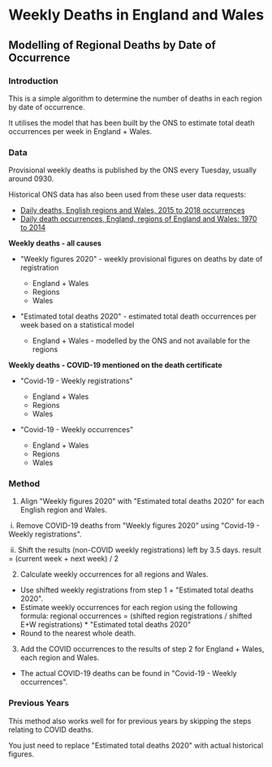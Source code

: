# Weekly Deaths in England and Wales

## Modelling of Regional Deaths by Date of Occurrence

### Introduction

This is a simple algorithm to determine the number of deaths in each region by date of occurrence.

It utilises the model that has been built by the ONS to estimate total death occurrences per week in England + Wales.



### Data

Provisional weekly deaths is published by the ONS every Tuesday, usually around 0930.

Historical ONS data has also been used from these user data requests:

- [Daily deaths, English regions and Wales, 2015 to 2018 occurrences](https://www.ons.gov.uk/redir/eyJhbGciOiJIUzI1NiJ9.eyJpbmRleCI6MSwicGFnZVNpemUiOjEwLCJ0ZXJtIjoiZGFpbHkiLCJwYWdlIjoxLCJ1cmkiOiIvcGVvcGxlcG9wdWxhdGlvbmFuZGNvbW11bml0eS9iaXJ0aHNkZWF0aHNhbmRtYXJyaWFnZXMvZGVhdGhzL2FkaG9jcy8xMTE4OWRhaWx5ZGVhdGhzZW5nbGlzaHJlZ2lvbnNhbmR3YWxlczIwMTV0bzIwMThvY2N1cnJlbmNlcyIsImxpc3RUeXBlIjoiZGF0YWxpc3QifQ.WuOkTV2mLtBVk33j2Saqpat_nrZdcPBbBVb7Gpr5sNI)
- [Daily death occurrences, England, regions of England and Wales: 1970 to 2014](https://www.ons.gov.uk/redir/eyJhbGciOiJIUzI1NiJ9.eyJpbmRleCI6OSwicGFnZVNpemUiOjEwLCJ0ZXJtIjoiZGFpbHkiLCJwYWdlIjoxLCJ1cmkiOiIvcGVvcGxlcG9wdWxhdGlvbmFuZGNvbW11bml0eS9iaXJ0aHNkZWF0aHNhbmRtYXJyaWFnZXMvZGVhdGhzL2FkaG9jcy8wMDU0NTlkYWlseWRlYXRob2NjdXJyZW5jZXNlbmdsYW5kcmVnaW9uc29mZW5nbGFuZGFuZHdhbGVzMTk3MHRvMjAxNCIsImxpc3RUeXBlIjoiZGF0YWxpc3QifQ.mnWlZXFTzvCGAhOBsIiSTCGM6GReevX6Sz5wVnmafSk)



**Weekly deaths - all causes**

- "Weekly figures 2020" - weekly provisional figures on deaths by date of registration

  - England + Wales
  - Regions
  - Wales

- "Estimated total deaths 2020" - estimated total death occurrences per week based on a statistical model

  - England + Wales - modelled by the ONS and not available for the regions



**Weekly deaths - COVID-19 mentioned on the death certificate**

- "Covid-19 - Weekly registrations"

  - England + Wales
  - Regions
  - Wales

- "Covid-19 - Weekly occurrences"

  - England + Wales
  - Regions
  - Wales

  

### Method

1) Align "Weekly figures 2020" with "Estimated total deaths 2020" for each English region and Wales.

​	i. Remove COVID-19 deaths from "Weekly figures 2020" using "Covid-19 - Weekly registrations".

​	ii. Shift the results (non-COVID weekly registrations) left by 3.5 days. result = (current week + next week) / 2

2) Calculate weekly occurrences for all regions and Wales.

 - Use shifted weekly registrations from step 1 + "Estimated total deaths 2020".
 - Estimate weekly occurrences for each region using the following formula:
   regional occurrences = (shifted region registrations / shifted E+W registrations) * "Estimated total deaths 2020"
 - Round to the nearest whole death.

3) Add the COVID occurrences to the results of step 2 for England + Wales, each region and Wales.

- The actual COVID-19 deaths can be found in "Covid-19 - Weekly occurrences".



### Previous Years

This method also works well for for previous years by skipping the steps relating to COVID deaths.

You just need to replace "Estimated total deaths 2020" with actual historical figures.


